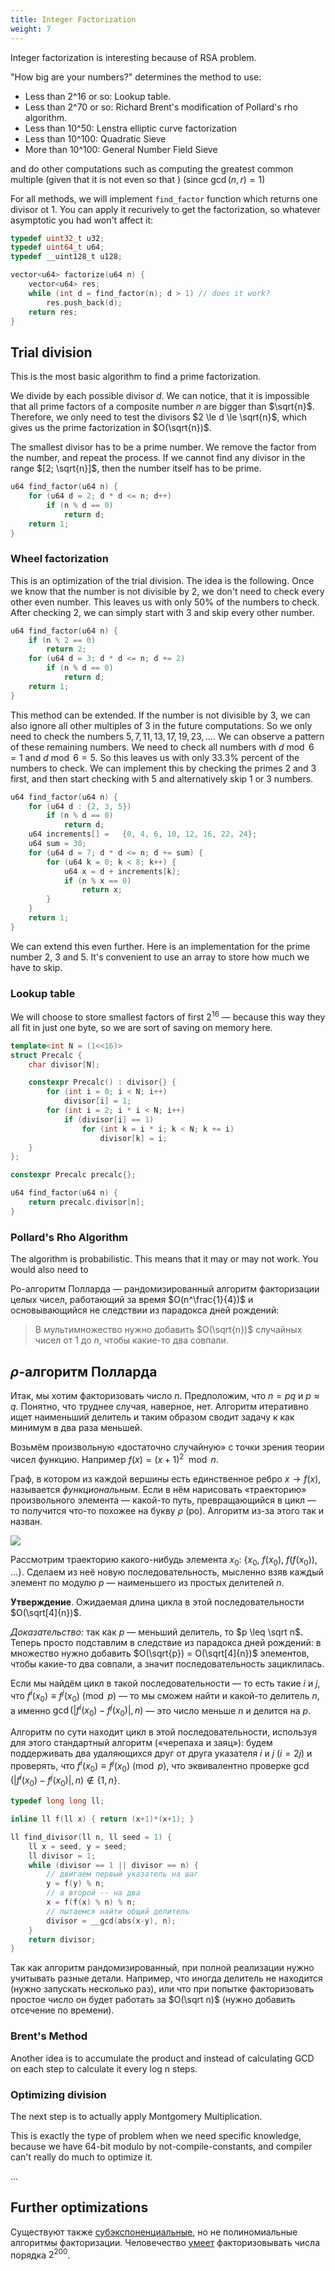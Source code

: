 ```yaml
---
title: Integer Factorization
weight: 7
---
```


Integer factorization is interesting because of RSA problem.

"How big are your numbers?" determines the method to use:

- Less than 2^16 or so: Lookup table.
- Less than 2^70 or so: Richard Brent's modification of Pollard's rho algorithm.
- Less than 10^50: Lenstra elliptic curve factorization
- Less than 10^100: Quadratic Sieve
- More than 10^100: General Number Field Sieve


and do other computations such as computing the greatest common multiple (given that it is not even so that ) (since $\gcd(n, r) = 1$)

For all methods, we will implement `find_factor` function which returns one divisor ot 1. You can apply it recurively to get the factorization, so whatever asymptotic you had won't affect it:

```c++
typedef uint32_t u32;
typedef uint64_t u64;
typedef __uint128_t u128;

vector<u64> factorize(u64 n) {
    vector<u64> res;
    while (int d = find_factor(n); d > 1) // does it work?
        res.push_back(d);
    return res;
}
```

## Trial division

This is the most basic algorithm to find a prime factorization.

We divide by each possible divisor $d$.
We can notice, that it is impossible that all prime factors of a composite number $n$ are bigger than $\sqrt{n}$.
Therefore, we only need to test the divisors $2 \le d \le \sqrt{n}$, which gives us the prime factorization in $O(\sqrt{n})$.

The smallest divisor has to be a prime number.
We remove the factor from the number, and repeat the process.
If we cannot find any divisor in the range $[2; \sqrt{n}]$, then the number itself has to be prime.

```c++
u64 find_factor(u64 n) {
    for (u64 d = 2; d * d <= n; d++)
        if (n % d == 0)
            return d;
    return 1;
}
```

### Wheel factorization

This is an optimization of the trial division.
The idea is the following.
Once we know that the number is not divisible by 2, we don't need to check every other even number.
This leaves us with only $50\%$ of the numbers to check.
After checking 2, we can simply start with 3 and skip every other number.

```c++
u64 find_factor(u64 n) {
    if (n % 2 == 0)
        return 2;
    for (u64 d = 3; d * d <= n; d += 2)
        if (n % d == 0)
            return d;
    return 1;
}
```

This method can be extended.
If the number is not divisible by 3, we can also ignore all other multiples of 3 in the future computations.
So we only need to check the numbers $5, 7, 11, 13, 17, 19, 23, \dots$.
We can observe a pattern of these remaining numbers.
We need to check all numbers with $d \bmod 6 = 1$ and $d \bmod 6 = 5$.
So this leaves us with only $33.3\%$ percent of the numbers to check.
We can implement this by checking the primes 2 and 3 first, and then start checking with 5 and alternatively skip 1 or 3 numbers.

```c++
u64 find_factor(u64 n) {
    for (u64 d : {2, 3, 5})
        if (n % d == 0)
            return d;
    u64 increments[] =   {0, 4, 6, 10, 12, 16, 22, 24};
    u64 sum = 30;
    for (u64 d = 7; d * d <= n; d += sum) {
        for (u64 k = 0; k < 8; k++) {
            u64 x = d + increments[k];
            if (n % x == 0)
                return x;
        }
    }
    return 1;
}
```

We can extend this even further.
Here is an implementation for the prime number 2, 3 and 5.
It's convenient to use an array to store how much we have to skip.

### Lookup table

We will choose to store smallest factors of first $2^16$ — because this way they all fit in just one byte, so we are sort of saving on memory here.

```c++
template<int N = (1<<16)>
struct Precalc {
    char divisor[N];

    constexpr Precalc() : divisor{} {
        for (int i = 0; i < N; i++)
            divisor[i] = 1;
        for (int i = 2; i * i < N; i++)
            if (divisor[i] == 1)
                for (int k = i * i; k < N; k += i)
                    divisor[k] = i;
    }
};

constexpr Precalc precalc{};

u64 find_factor(u64 n) {
    return precalc.divisor[n];
}
```

### Pollard's Rho Algorithm

The algorithm is probabilistic. This means that it may or may not work. You would also need to 

Ро-алгоритм Полларда — рандомизированный алгоритм факторизации целых чисел, работающий за время $O(n^\frac{1}{4})$ и основывающийся не следствии из парадокса дней рождений:

> В мультимножество нужно добавить $O(\sqrt{n})$ случайных чисел от 1 до $n$, чтобы какие-то два совпали.

## $\rho$-алгоритм Полларда

Итак, мы хотим факторизовать число $n$. Предположим, что $n = p q$ и $p \approx q$. Понятно, что труднее случая, наверное, нет. Алгоритм итеративно ищет наименьший делитель и таким образом сводит задачу к как минимум в два раза меньшей.

Возьмём произвольную «достаточно случайную» с точки зрения теории чисел функцию. Например $f(x) = (x+1)^2 \mod n$.

Граф, в котором из каждой вершины есть единственное ребро $x \to f(x)$, называется *функциональным*. Если в нём нарисовать «траекторию» произвольного элемента — какой-то путь, превращающийся в цикл — то получится что-то похожее на букву $\rho$ (ро). Алгоритм из-за этого так и назван.

![](https://upload.wikimedia.org/wikipedia/commons/4/47/Pollard_rho_cycle.jpg)

Рассмотрим траекторию какого-нибудь элемента $x_0$: {$x_0$, $f(x_0)$, $f(f(x_0))$, $\ldots$}. Сделаем из неё новую последовательность, мысленно взяв каждый элемент по модулю $p$ — наименьшего из простых делителей $n$. 

**Утверждение**. Ожидаемая длина цикла в этой последовательности $O(\sqrt[4]{n})$.

*Доказательство:* так как $p$ — меньший делитель, то $p \leq \sqrt n$. Теперь просто подставлим в следствие из парадокса дней рождений: в множество нужно добавить $O(\sqrt{p}) = O(\sqrt[4]{n})$ элементов, чтобы какие-то два совпали, а значит последовательность зациклилась.

Если мы найдём цикл в такой последовательности — то есть такие $i$ и $j$, что $f^i(x_0) \equiv f^j(x_0) \pmod p$ — то мы сможем найти и какой-то делитель $n$, а именно $\gcd(|f^i(x_0) - f^j(x_0)|, n)$ — это число меньше $n$ и делится на $p$.

Алгоритм по сути находит цикл в этой последовательности, используя для этого стандартный алгоритм («черепаха и заяц»): будем поддерживать два удаляющихся друг от друга указателя $i$ и $j$ ($i = 2j$) и проверять, что $f^i(x_0) \equiv f^j(x_0) \pmod p$, что эквивалентно проверке $\gcd(|f^i(x_0) - f^j(x_0)|, n) \not \in \{ 1, n \}$.

```c++
typedef long long ll;

inline ll f(ll x) { return (x+1)*(x+1); }

ll find_divisor(ll n, ll seed = 1) {
    ll x = seed, y = seed;
    ll divisor = 1;
    while (divisor == 1 || divisor == n) {
        // двигаем первый указатель на шаг
        y = f(y) % n;
        // а второй -- на два
        x = f(f(x) % n) % n;
        // пытаемся найти общий делитель
        divisor = __gcd(abs(x-y), n);
    }
    return divisor;
}
```

Так как алгоритм рандомизированный, при полной реализации нужно учитывать разные детали. Например, что иногда делитель не находится (нужно запускать несколько раз), или что при попытке факторизовать простое число он будет работать за $O(\sqrt n)$ (нужно добавить отсечение по времени).

### Brent's Method

Another idea is to accumulate the product and instead of calculating GCD on each step to calculate it every log n steps.

### Optimizing division

The next step is to actually apply Montgomery Multiplication.

This is exactly the type of problem when we need specific knowledge, because we have 64-bit modulo by not-compile-constants, and compiler can't really do much to optimize it.

...

## Further optimizations

Существуют также [субэкспоненциальные](https://ru.wikipedia.org/wiki/%D0%A4%D0%B0%D0%BA%D1%82%D0%BE%D1%80%D0%B8%D0%B7%D0%B0%D1%86%D0%B8%D1%8F_%D1%86%D0%B5%D0%BB%D1%8B%D1%85_%D1%87%D0%B8%D1%81%D0%B5%D0%BB#%D0%A1%D1%83%D0%B1%D1%8D%D0%BA%D1%81%D0%BF%D0%BE%D0%BD%D0%B5%D0%BD%D1%86%D0%B8%D0%B0%D0%BB%D1%8C%D0%BD%D1%8B%D0%B5_%D0%B0%D0%BB%D0%B3%D0%BE%D1%80%D0%B8%D1%82%D0%BC%D1%8B), но не полиномиальные алгоритмы факторизации. Человечество [умеет](https://en.wikipedia.org/wiki/Integer_factorization_records) факторизовывать числа порядка $2^{200}$.
